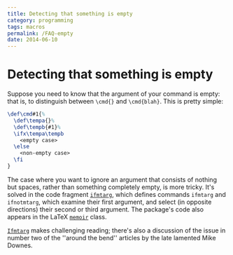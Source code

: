 ```yaml
---
title: Detecting that something is empty
category: programming
tags: macros
permalink: /FAQ-empty
date: 2014-06-10
---
```


# Detecting that something is empty

Suppose you need to know that the argument of your command is empty:
that is, to distinguish between `\cmd{}` 
and `\cmd{blah}`.  This is pretty simple:
<!-- {% raw %} -->
```latex
\def\cmd#1{%
  \def\tempa{}%
  \def\tempb{#1}%
  \ifx\tempa\tempb
    <empty case>
  \else
    <non-empty case>
  \fi
}
```
<!-- {% endraw %} -->
The case where you want to ignore an argument that consists of nothing
but spaces, rather than something completely empty, is more tricky.
It's solved in the code fragment [`ifmtarg`](https://ctan.org/pkg/ifmtarg), which defines
commands `ifmtarg` and `ifnotmtarg`, which examine their
first argument, and select (in opposite directions) their second or
third argument.  The package's code also appears in the LaTeX
[`memoir`](https://ctan.org/pkg/memoir) class.

[`Ifmtarg`](https://ctan.org/pkg/Ifmtarg) makes challenging reading; there's also a discussion of the
issue in number two of the ''around the bend'' articles by the late
lamented Mike Downes.

